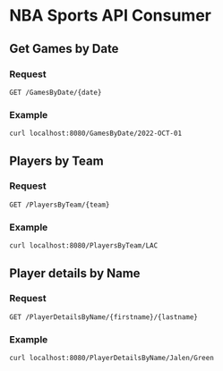 # NBA Sports API Consumer

## Get Games by Date

### Request

`
GET /GamesByDate/{date}
`

### Example

```
curl localhost:8080/GamesByDate/2022-OCT-01
```


## Players by Team

### Request

`
GET /PlayersByTeam/{team}
`
### Example
```
curl localhost:8080/PlayersByTeam/LAC
```

## Player details by Name

### Request

```
GET /PlayerDetailsByName/{firstname}/{lastname}
```
### Example
```
curl localhost:8080/PlayerDetailsByName/Jalen/Green
```
